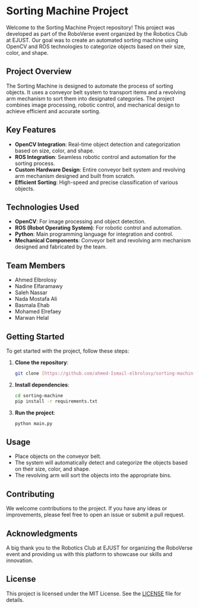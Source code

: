 # Sorting Machine Project

Welcome to the Sorting Machine Project repository! This project was developed as part of the RoboVerse event organized by the Robotics Club at EJUST. Our goal was to create an automated sorting machine using OpenCV and ROS technologies to categorize objects based on their size, color, and shape.

## Project Overview

The Sorting Machine is designed to automate the process of sorting objects. It uses a conveyor belt system to transport items and a revolving arm mechanism to sort them into designated categories. The project combines image processing, robotic control, and mechanical design to achieve efficient and accurate sorting.

## Key Features

- **OpenCV Integration**: Real-time object detection and categorization based on size, color, and shape.
- **ROS Integration**: Seamless robotic control and automation for the sorting process.
- **Custom Hardware Design**: Entire conveyor belt system and revolving arm mechanism designed and built from scratch.
- **Efficient Sorting**: High-speed and precise classification of various objects.

## Technologies Used

- **OpenCV**: For image processing and object detection.
- **ROS (Robot Operating System)**: For robotic control and automation.
- **Python**: Main programming language for integration and control.
- **Mechanical Components**: Conveyor belt and revolving arm mechanism designed and fabricated by the team.

## Team Members

- Ahmed Elbrolosy
- Nadine Elfaramawy
- Saleh Nassar
- Nada Mostafa Ali
- Basmala Ehab
- Mohamed Elrefaey
- Marwan Helal

## Getting Started

To get started with the project, follow these steps:

1. **Clone the repository**:
   ```bash
   git clone [https://github.com/ahmed-Ismail-elbrolosy/sorting-machine.git]
   ```

2. **Install dependencies**:
   ```bash
   cd sorting-machine
   pip install -r requirements.txt
   ```

3. **Run the project**:
   ```bash
   python main.py
   ```

## Usage

- Place objects on the conveyor belt.
- The system will automatically detect and categorize the objects based on their size, color, and shape.
- The revolving arm will sort the objects into the appropriate bins.

## Contributing

We welcome contributions to the project. If you have any ideas or improvements, please feel free to open an issue or submit a pull request.

## Acknowledgments

A big thank you to the Robotics Club at EJUST for organizing the RoboVerse event and providing us with this platform to showcase our skills and innovation.

## License

This project is licensed under the MIT License. See the [LICENSE](LICENSE) file for details.
